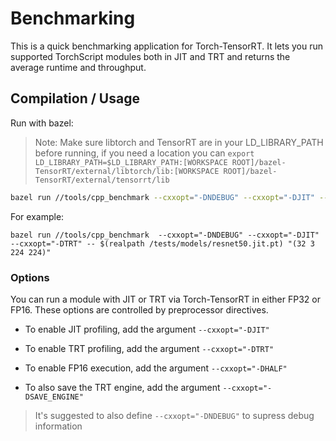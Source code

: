 # Benchmarking

This is a quick benchmarking application for Torch-TensorRT. It lets you run supported TorchScript modules both in JIT and TRT and returns the average runtime and throughput.

## Compilation / Usage

Run with bazel:

> Note: Make sure libtorch and TensorRT are in your LD_LIBRARY_PATH before running, if you need a location you can `export LD_LIBRARY_PATH=$LD_LIBRARY_PATH:[WORKSPACE ROOT]/bazel-TensorRT/external/libtorch/lib:[WORKSPACE ROOT]/bazel-TensorRT/external/tensorrt/lib`

``` sh
bazel run //tools/cpp_benchmark --cxxopt="-DNDEBUG" --cxxopt="-DJIT" --cxxopt="-DTRT" -- [PATH TO JIT MODULE FILE] [INPUT SIZE (explicit batch)]
```

For example:

``` shell
bazel run //tools/cpp_benchmark  --cxxopt="-DNDEBUG" --cxxopt="-DJIT" --cxxopt="-DTRT" -- $(realpath /tests/models/resnet50.jit.pt) "(32 3 224 224)"
```

### Options

You can run a module with JIT or TRT via Torch-TensorRT in either FP32 or FP16. These options are controlled by preprocessor directives.

- To enable JIT profiling, add the argument `--cxxopt="-DJIT"`

- To enable TRT profiling, add the argument `--cxxopt="-DTRT"`

- To enable FP16 execution, add the argument `--cxxopt="-DHALF"`

- To also save the TRT engine, add the argument `--cxxopt="-DSAVE_ENGINE"`

> It's suggested to also define `--cxxopt="-DNDEBUG"` to supress debug information
